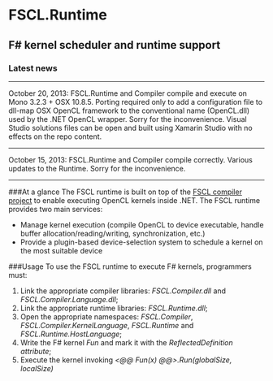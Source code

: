 FSCL.Runtime
============

F# kernel scheduler and runtime support
-----------------------------------------

### Latest news

*****

October 20, 2013: FSCL.Runtime and Compiler compile and execute on Mono 3.2.3 + OSX 10.8.5. 
Porting required only to add a configuration file to dll-map OSX OpenCL framework to the conventional name (OpenCL.dll) used by the .NET OpenCL wrapper. Sorry for the inconvenience.
Visual Studio solutions files can be open and built using Xamarin Studio with no effects on the repo content. 

*****

October 15, 2013: FSCL.Runtime and Compiler compile correctly. Various updates to the Runtime. Sorry for the inconvenience.

*****

###At a glance
The FSCL runtime is built on top of the [FSCL compiler project](https://github.com/GabrieleCocco/FSCL.Compiler) to enable executing
OpenCL kernels inside .NET.
The FSCL runtime provides two main services:

+ Manage kernel execution (compile OpenCL to device executable, handle buffer allocation/reading/writing, synchronization, etc.)
+ Provide a plugin-based device-selection system to schedule a kernel on the most suitable device

###Usage
To use the FSCL runtime to execute F# kernels, programmers must:

1. Link the appropriate compiler libraries: *FSCL.Compiler.dll* and *FSCL.Compiler.Language.dll*;
2. Link the appropriate runtime libraries: *FSCL.Runtime.dll*;
3. Open the appropriate namespaces: *FSCL.Compiler*, *FSCL.Compiler.KernelLanguage*, *FSCL.Runtime* and *FSCL.Runtime.HostLanguage*;
4. Write the F# kernel *Fun* and mark it with the *ReflectedDefinition attribute*;
5. Execute the kernel invoking *<@@ Fun(x) @@>.Run(globalSize, localSize)*





